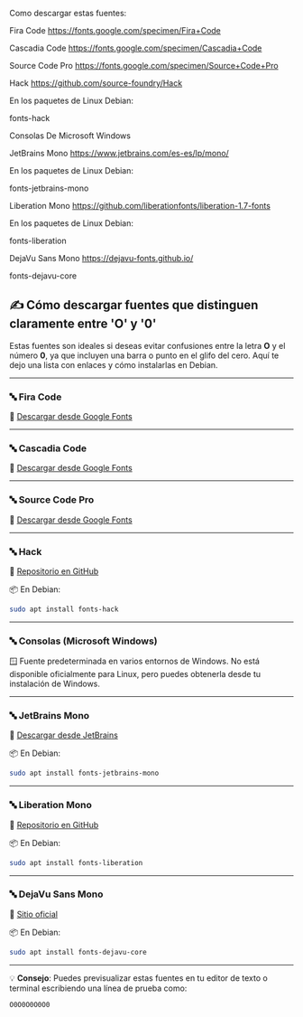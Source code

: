 


Como descargar estas fuentes:

Fira Code
https://fonts.google.com/specimen/Fira+Code

Cascadia Code
https://fonts.google.com/specimen/Cascadia+Code

Source Code Pro
https://fonts.google.com/specimen/Source+Code+Pro

Hack
https://github.com/source-foundry/Hack

En los paquetes de Linux Debian:

fonts-hack

Consolas
De Microsoft Windows

JetBrains Mono
https://www.jetbrains.com/es-es/lp/mono/

En los paquetes de Linux Debian:

fonts-jetbrains-mono

Liberation Mono
https://github.com/liberationfonts/liberation-1.7-fonts

En los paquetes de Linux Debian:

fonts-liberation


DejaVu Sans Mono
https://dejavu-fonts.github.io/

fonts-dejavu-core












## ✍️ Cómo descargar fuentes que distinguen claramente entre 'O' y '0'

Estas fuentes son ideales si deseas evitar confusiones entre la letra **O** y el número **0**, ya que incluyen una barra o punto en el glifo del cero. Aquí te dejo una lista con enlaces y cómo instalarlas en Debian.

---

### 🔤 **Fira Code**

🧭 [Descargar desde Google Fonts](https://fonts.google.com/specimen/Fira+Code)

---

### 🔤 **Cascadia Code**

🧭 [Descargar desde Google Fonts](https://fonts.google.com/specimen/Cascadia+Code)

---

### 🔤 **Source Code Pro**

🧭 [Descargar desde Google Fonts](https://fonts.google.com/specimen/Source+Code+Pro)

---

### 🔤 **Hack**

🔗 [Repositorio en GitHub](https://github.com/source-foundry/Hack)

📦 En Debian:
```bash
sudo apt install fonts-hack
````

---

### 🔤 **Consolas** (Microsoft Windows)

🪟 Fuente predeterminada en varios entornos de Windows. No está disponible oficialmente para Linux, pero puedes obtenerla desde tu instalación de Windows.

---

### 🔤 **JetBrains Mono**

🧭 [Descargar desde JetBrains](https://www.jetbrains.com/es-es/lp/mono/)

📦 En Debian:

```bash
sudo apt install fonts-jetbrains-mono
```

---

### 🔤 **Liberation Mono**

🔗 [Repositorio en GitHub](https://github.com/liberationfonts/liberation-1.7-fonts)

📦 En Debian:

```bash
sudo apt install fonts-liberation
```

---

### 🔤 **DejaVu Sans Mono**

🔗 [Sitio oficial](https://dejavu-fonts.github.io/)

📦 En Debian:

```bash
sudo apt install fonts-dejavu-core
```

---

💡 **Consejo**: Puedes previsualizar estas fuentes en tu editor de texto o terminal escribiendo una línea de prueba como:

```text
O0O0O0O0O0
```

